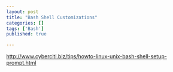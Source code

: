```yaml
---
layout: post
title: "Bash Shell Customizations"
categories: []
tags: ['Bash']
published: true

---
```


http://www.cyberciti.biz/tips/howto-linux-unix-bash-shell-setup-prompt.html
